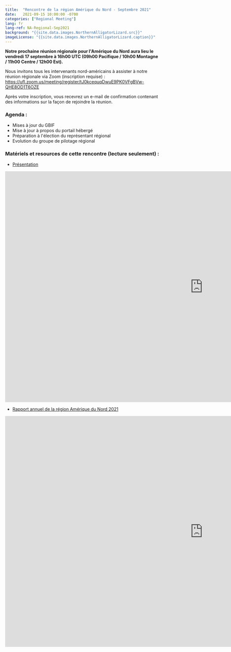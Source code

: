 ```yaml
---
title:  "Rencontre de la région Amérique du Nord - Septembre 2021"
date:   2021-09-15 10:00:00 -0700
categories: ["Regional Meeting"]
lang: fr
lang-ref: NA-Regional-Sep2021
background: "{{site.data.images.NorthernAlligatorLizard.src}}"
imageLicense: "{{site.data.images.NorthernAlligatorLizard.caption}}"
---
```


**Notre prochaine réunion régionale pour l'Amérique du Nord aura lieu le vendredi 17 septembre à 16h00 UTC (09h00 Pacifique / 10h00 Montagne / 11h00 Centre / 12h00 Est).**

Nous invitons tous les intervenants nord-américains à assister à notre réunion régionale via Zoom (inscription requise) : https://ufl.zoom.us/meeting/register/tJ0kcequqDwuE9PK0VFgBVw-QHE8OD1T6OZE 

Après votre inscription, vous recevrez un e-mail de confirmation contenant des informations sur la façon de rejoindre la réunion.

### Agenda :
* Mises à jour du GBIF
* Mise à jour à propos du portail hébergé
* Préparation à l'élection du représentant régional
* Evolution du groupe de pilotage régional

### Matériels et resources de cette rencontre (lecture seulement) :
* [Présentation](https://docs.google.com/presentation/d/19xma_rmXYVqbmxC3l7fU3uPkKBKWwGzYlrjKhG9pSaQ/)
<iframe src="https://docs.google.com/presentation/d/19xma_rmXYVqbmxC3l7fU3uPkKBKWwGzYlrjKhG9pSaQ/embed?start=false&loop=false&delayms=3000" frameborder="0" width="1280" height="749" allowfullscreen="true" mozallowfullscreen="true" webkitallowfullscreen="true"></iframe>

* [Rapport annuel de la région Amérique du Nord 2021](https://docs.google.com/document/d/1HFhI1lPUX7UTXEITjImSEuPL57oM88yhWCwdED5XnBA/)
<iframe src="https://docs.google.com/document/d/1HFhI1lPUX7UTXEITjImSEuPL57oM88yhWCwdED5XnBA/preview" frameborder="0" width="1280" height="749" allowfullscreen="true" mozallowfullscreen="true" webkitallowfullscreen="true"></iframe>
